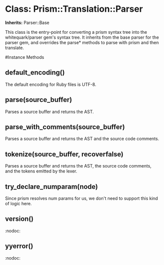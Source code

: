 # Class: Prism::Translation::Parser
**Inherits:** Parser::Base
    

This class is the entry-point for converting a prism syntax tree into the
whitequark/parser gem's syntax tree. It inherits from the base parser for the
parser gem, and overrides the parse* methods to parse with prism and then
translate.



#Instance Methods
## default_encoding() [](#method-i-default_encoding)
The default encoding for Ruby files is UTF-8.

## parse(source_buffer) [](#method-i-parse)
Parses a source buffer and returns the AST.

## parse_with_comments(source_buffer) [](#method-i-parse_with_comments)
Parses a source buffer and returns the AST and the source code comments.

## tokenize(source_buffer, recoverfalse) [](#method-i-tokenize)
Parses a source buffer and returns the AST, the source code comments, and the
tokens emitted by the lexer.

## try_declare_numparam(node) [](#method-i-try_declare_numparam)
Since prism resolves num params for us, we don't need to support this kind of
logic here.

## version() [](#method-i-version)
:nodoc:

## yyerror() [](#method-i-yyerror)
:nodoc:

